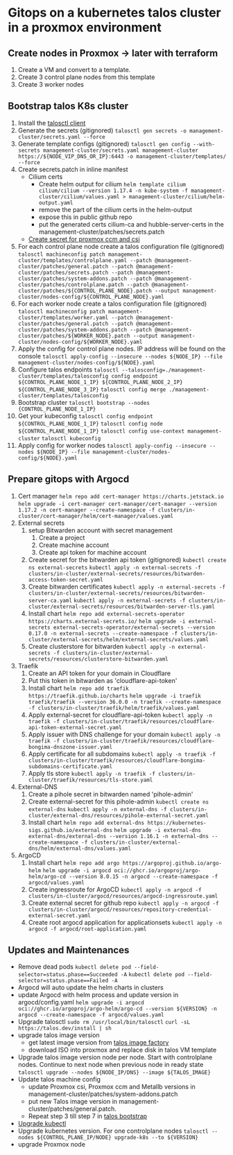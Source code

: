 # Gitops on a kubernetes talos cluster in a proxmox environment

## Create nodes in Proxmox -> later with terraform

1. Create a VM and convert to a template.
2. Create 3 control plane nodes from this template
3. Create 3 worker nodes

## Bootstrap talos K8s cluster

1. Install the [talosctl client](https://www.talos.dev/v1.9/talos-guides/install/talosctl/)
2. Generate the secrets (gitignored)
   `talosctl gen secrets -o management-cluster/secrets.yaml --force`
3. Generate template configs (gitignored)
   `talosctl gen config --with-secrets management-cluster/secrets.yaml management-cluster https://${NODE_VIP_DNS_OR_IP}:6443 -o management-cluster/templates/ --force`
4. Create secrets.patch in inline manifest
   - Cilium certs
     - Create helm output for cilium
       `helm template cilium cilium/cilium --version 1.17.4 -n kube-system -f management-cluster/cilium/values.yaml > management-cluster/cilium/helm-output.yaml`
     - remove the part of the cilium certs in the helm-output
     - expose this in public github repo
     - put the generated certs cilium-ca and hubble-server-certs in the management-cluster/patches/secrets.patch
   - [Create secret for proxmox ccm and csi](https://github.com/sergelogvinov/proxmox-csi-plugin/blob/main/docs/install.md#install-the-plugin-by-using-talos-machine-config)
5. For each control plane node create a talos configuration file (gitignored)
   `talosctl machineconfig patch management-cluster/templates/controlplane.yaml --patch @management-cluster/patches/general.patch --patch @management-cluster/patches/secrets.patch --patch @management-cluster/patches/system-addons.patch --patch @management-cluster/patches/controlplane.patch --patch @management-cluster/patches/${CONTROL_PLANE_NODE}.patch --output management-cluster/nodes-config/${CONTROL_PLANE_NODE}.yaml`
6. For each worker node create a talos configuration file (gitignored)
   `talosctl machineconfig patch management-cluster/templates/worker.yaml --patch @management-cluster/patches/general.patch --patch @management-cluster/patches/system-addons.patch --patch @management-cluster/patches/${WORKER_NODE}.patch --output management-cluster/nodes-config/${WORKER_NODE}.yaml`
7. Apply the config for control plane nodes. IP address will be found on the console
   `talosctl apply-config --insecure --nodes ${NODE_IP} --file management-cluster/nodes-config/${NODE}.yaml`
8. Configure talos endpoints
   `talosctl --talosconfig=./management-cluster/templates/talosconfig config endpoint ${CONTROL_PLANE_NODE_1_IP} ${CONTROL_PLANE_NODE_2_IP} ${CONTROL_PLANE_NODE_3_IP}`
   `talosctl config merge ./management-cluster/templates/talosconfig`
9. Bootstrap cluster
   `talosctl bootstrap --nodes {CONTROL_PLANE_NODE_1_IP}`
10. Get your kubeconfig
    `talosctl config endpoint ${CONTROL_PLANE_NODE_1_IP}`
    `talosctl config node ${CONTROL_PLANE_NODE_1_IP}`
    `talosctl config use-context management-cluster`
    `talosctl kubeconfig`
11. Apply config for worker nodes
    `talosctl apply-config --insecure --nodes ${NODE_IP} --file management-cluster/nodes-config/${NODE}.yaml`

## Prepare gitops with Argocd

1. Cert manager
   `helm repo add cert-manager https://charts.jetstack.io`
   `helm upgrade -i cert-manager cert-manager/cert-manager --version 1.17.2 -n cert-manager --create-namespace -f clusters/in-cluster/cert-manager/helm/cert-manager/values.yaml`
2. External secrets
   1. setup Bitwarden account with secret management
      1. Create a project
      2. Create machine account
      3. Create api token for machine account
   2. Create secret for the bitwarden api token (gitignored)
      `kubectl create ns external-secrets`
      `kubectl apply -n external-secrets -f clusters/in-cluster/external-secrets/resources/bitwarden-access-token-secret.yaml`
   3. Create bitwarden certificates
      `kubectl apply -n external-secrets -f clusters/in-cluster/external-secrets/resources/bitwarden-server-ca.yaml`
      `kubectl apply -n external-secrets -f clusters/in-cluster/external-secrets/resources/bitwarden-server-tls.yaml`
   4. Install chart
      `helm repo add external-secrets-operator https://charts.external-secrets.io/`
      `helm upgrade -i external-secrets external-secrets-operator/external-secrets --version 0.17.0 -n external-secrets --create-namespace -f clusters/in-cluster/external-secrets/helm/external-secrets/values.yaml`
   5. Create clusterstore for bitwarden
      `kubectl apply -n external-secrets -f clusters/in-cluster/external-secrets/resources/clusterstore-bitwarden.yaml`
3. Traefik
   1. Create an API token for your domain in Cloudflare
   2. Put this token in bitwarden as 'cloudflare-api-token'
   3. Install chart
      `helm repo add traefik https://traefik.github.io/charts`
      `helm upgrade -i traefik traefik/traefik --version 36.0.0 -n traefik --create-namespace -f clusters/in-cluster/traefik/helm/traefik/values.yaml`
   4. Apply external-secret for cloudflare-api-token
      `kubectl apply -n traefik -f clusters/in-cluster/traefik/resources/cloudflare-api-token-external-secret.yaml`
   5. Apply issuer with DNS challenge for your domain
      `kubectl apply -n traefik -f clusters/in-cluster/traefik/resources/cloudflare-bongima-dnszone-issuer.yaml`
   6. Apply certificate for all subdomains
      `kubectl apply -n traefik -f clusters/in-cluster/traefik/resources/cloudflare-bongima-subdomains-certificate.yaml`
   7. Apply tls store
      `kubectl apply -n traefik -f clusters/in-cluster/traefik/resources/tls-store.yaml`
4. External-DNS
   1. Create a pihole secret in bitwarden named 'pihole-admin'
   2. Create external-secret for this pihole-admin
      `kubectl create ns external-dns`
      `kubectl apply -n external-dns -f clusters/in-cluster/external-dns/resources/pihole-external-secret.yaml`
   3. Install chart
      `helm repo add external-dns https://kubernetes-sigs.github.io/external-dns`
      `helm upgrade -i external-dns external-dns/external-dns --version 1.16.1 -n external-dns --create-namespace -f clusters/in-cluster/external-dns/helm/external-dns/values.yaml`
5. ArgoCD
   1. Install chart
      `helm repo add argo https://argoproj.github.io/argo-helm`
      `helm upgrade -i argocd oci://ghcr.io/argoproj/argo-helm/argo-cd --version 8.0.15 -n argocd --create-namespace -f argocd/values.yaml`
   2. Create ingressroute for ArgoCD
      `kubectl apply -n argocd -f clusters/in-cluster/argocd/resources/argocd-ingressroute.yaml`
   3. Create external secret for github repo
      `kubectl apply -n argocd -f clusters/in-cluster/argocd/resources/repository-credential-external-secret.yaml`
   4. Create root argocd application for applicationsets
      `kubectl apply -n argocd -f argocd/root-application.yaml`

## Updates and Maintenances

- Remove dead pods
  `kubectl delete pod --field-selector=status.phase==Succeeded -A`
  `kubectl delete pod --field-selector=status.phase==Failed -A`
- Argocd will auto update the helm charts in clusters
- update Argocd with helm process and update version in argocd/config.yaml
  `helm upgrade -i argocd oci://ghcr.io/argoproj/argo-helm/argo-cd --version ${VERSION} -n argocd --create-namespace -f argocd/values.yaml`
- Upgrade talosctl
  `sudo rm /usr/local/bin/talosctl`
  `curl -sL https://talos.dev/install | sh`
- upgrade talos image version
  - get latest image version from [talos image factory](https://factory.talos.dev/)
  - download ISO into proxmox and replace disk in talos VM template
- Upgrade talos image version node per node. Start with controlplane nodes. Continue to next node when previous node in ready state
  `talosctl upgrade --nodes ${NODE_IP/DNS} --image ${TALOS_IMAGE}`
- Update talos machine config
  - update Proxmox csi, Proxmox ccm and Metallb versions in management-cluster/patches/system-addons.patch
  - put new Talos image version in management-cluster/patches/general.patch.
  - Repeat step 3 till step 7 in [talos bootstrap](#bootstrap-talos-k8s-cluster)
- [Upgrade kubectl](https://kubernetes.io/docs/tasks/tools/install-kubectl-linux/)
- Upgrade kubernetes version. For one controlplane nodes
  `talosctl --nodes ${CONTROL_PLANE_IP/NODE} upgrade-k8s --to ${VERSION}`
- upgrade Proxmox node
